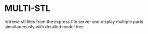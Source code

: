 # MULTI-STL

retrieve stl files from the express file server and display multiple parts simultaneously with detailed model tree